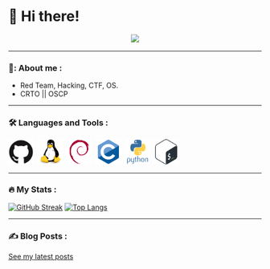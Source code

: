# 👋 Hi there! 

<div id="header" align="center">
  <img src="https://media.giphy.com/media/TNqMlgTuv5jJ6/giphy.gif" width="500"/>
</div>
<div id="header" align="center">
</div>

---
### 📓: About me :
- Red Team, Hacking, CTF, OS.
- CRTO || OSCP 
---
### :hammer_and_wrench: Languages and Tools :
<div>
  <img src="https://github.com/devicons/devicon/blob/master/icons/github/github-original.svg" title="Github" **alt="Github" width="50" height="50"/>&nbsp;
  <img src="https://github.com/devicons/devicon/blob/master/icons/linux/linux-original.svg" title="Linux" **alt="Linux" width="50" height="50"/>&nbsp;
  <img src="https://github.com/devicons/devicon/blob/master/icons/debian/debian-plain.svg" title="Debian" **alt="Debian" width="50" height="50"/>&nbsp;
  <img src="https://github.com/devicons/devicon/blob/master/icons/c/c-original.svg" title="C" **alt="C" width="50" height="50"/>&nbsp;
  <img src="https://github.com/devicons/devicon/blob/master/icons/python/python-original-wordmark.svg" title="Python" **alt="Python" width="50" height="50"/>&nbsp;
  <img src="https://github.com/devicons/devicon/blob/master/icons/bash/bash-original.svg" title="BASH" alt="BASH" width="50" height="50"/>&nbsp;
</div>

---
### :fire: My Stats :
[![GitHub Streak](http://github-readme-streak-stats.herokuapp.com?user=DamBasement&theme=dark&background=000000)](https://git.io/streak-stats)
[![Top Langs](https://github-readme-stats.vercel.app/api/top-langs/?username=DamBasement&layout=compact&theme=vision-friendly-dark)](https://github.com/anuraghazra/github-readme-stats)

---

### :writing_hand: Blog Posts :
[See my latest posts](https://www.linkedin.com/in/damiano-b-65965b266/)

<!---
DamBasement/DamBasement is a ✨ special ✨ repository because its `README.md` (this file) appears on your GitHub profile.
You can click the Preview link to take a look at your changes.
--->
